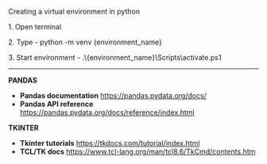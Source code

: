 Creating a virtual environment in python

1\. Open terminal

2\. Type - python -m venv {environment\_name}

3\. Start environment - .\\{environment\_name}\\Scripts\\activate.ps1



---



**PANDAS**

* **Pandas documentation** https://pandas.pydata.org/docs/
* **Pandas API reference** https://pandas.pydata.org/docs/reference/index.html



**TKINTER**

* **Tkinter tutorials** https://tkdocs.com/tutorial/index.html
* **TCL/TK docs** https://www.tcl-lang.org/man/tcl8.6/TkCmd/contents.htm



## 

